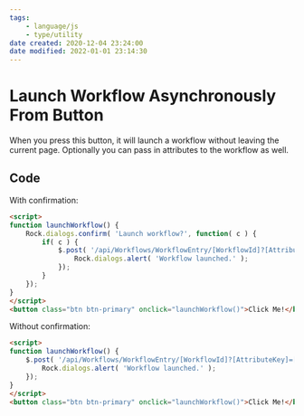 ```yaml
---
tags:
    - language/js
    - type/utility
date created: 2020-12-04 23:24:00
date modified: 2022-01-01 23:14:30
---
```


# Launch Workflow Asynchronously From Button

When you press this button, it will launch a workflow without leaving the current page. Optionally you can pass in attributes to the workflow as well.

## Code

With confirmation:

```html
<script>
function launchWorkflow() {
    Rock.dialogs.confirm( 'Launch workflow?', function( c ) {
        if( c ) {
            $.post( '/api/Workflows/WorkflowEntry/[WorkflowId]?[AttributeKey]=[value]' ).done( function() {
                Rock.dialogs.alert( 'Workflow launched.' );
            });
        }
    });
}
</script>
<button class="btn btn-primary" onclick="launchWorkflow()">Click Me!</button>
```

Without confirmation:

```html
<script>
function launchWorkflow() {
    $.post( '/api/Workflows/WorkflowEntry/[WorkflowId]?[AttributeKey]=[value]' ).done( function() {
        Rock.dialogs.alert( 'Workflow launched.' );
    });
}
</script>
<button class="btn btn-primary" onclick="launchWorkflow()">Click Me!</button>
```
